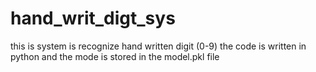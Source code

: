 # hand_writ_digt_sys
this is system is recognize hand written digit (0-9) the code is written in python and the mode is stored in the model.pkl file
